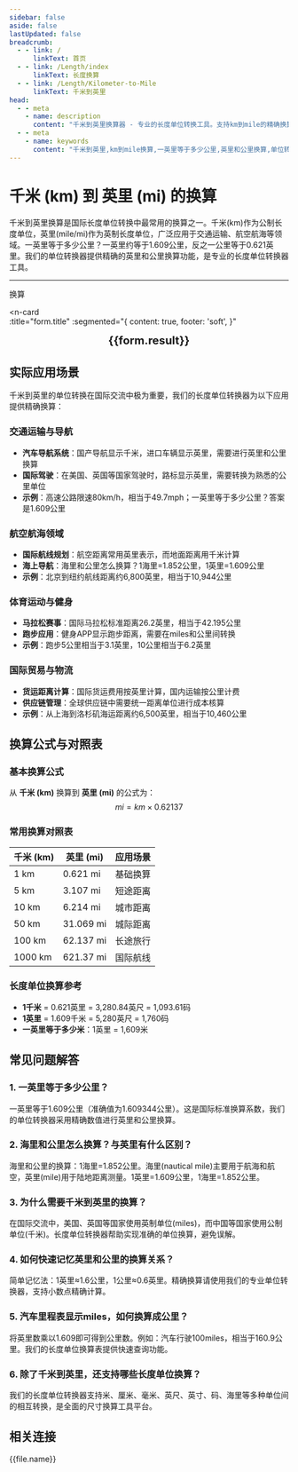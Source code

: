 ```yaml
---
sidebar: false
aside: false
lastUpdated: false
breadcrumb:
  - - link: /
      linkText: 首页
  - - link: /Length/index
      linkText: 长度换算
  - - link: /Length/Kilometer-to-Mile
      linkText: 千米到英里
head:
  - - meta
    - name: description
      content: "千米到英里换算器 - 专业的长度单位转换工具。支持km到mile的精确换算，提供单位转换器、长度单位换算表和英里公里换算。一英里等于多少公里？海里和公里怎么换算？专业解答miles换算问题。"
  - - meta
    - name: keywords
      content: "千米到英里,km到mile换算,一英里等于多少公里,英里和公里换算,单位转换器,长度单位转换器,长度单位换算,尺寸换算,长度单位换算表,一英里等于多少米,miles,海里和公里怎么换算,mile,英里,单位换算"
---
```

# 千米 (km) 到 英里 (mi) 的换算

千米到英里换算是国际长度单位转换中最常用的换算之一。千米(km)作为公制长度单位，英里(mile/mi)作为英制长度单位，广泛应用于交通运输、航空航海等领域。一英里等于多少公里？一英里约等于1.609公里，反之一公里等于0.621英里。我们的单位转换器提供精确的英里和公里换算功能，是专业的长度单位转换器工具。

---
<script setup>
import { onMounted, reactive, inject, ref } from 'vue'
import { NButton, NForm, NFormItem, NInput, NInputNumber, NSelect, NCard, useMessage,NGrid ,NGi } from 'naive-ui'
import { defineClientComponent } from 'vitepress'
import { Length } from '../../files';
const seoKey = ['单位转换器','单位换算','长度单位转换器','长度单位转换','尺寸换算','长度单位换算','长度单位换算表','一海里等于多少公里','一英里等于多少米','miles','海里和公里怎么换算','mile','一英里等于多少公里','英里和公里换算','米换算英尺','英尺单位','英制','英尺和英寸的换算','英尺英寸','英尺和米换算','ft单位','英尺 米','一米等于多少英尺','英尺厘米换算','英寸和英尺','ft to m','呎','英尺换算米','英尺转换','ft和m换算','六英尺','英尺和米','一英尺等于多少英寸','feet 多少米','米和英尺换算','feet是什么单位','英尺换算厘米','英制单位','英尺和英寸','英寸 厘米','一英尺','一英尺等于多少米','公尺','来源','ft是什么单位','一英尺等于多少厘米','英尺和厘米的换算','英里','foot','厘米和英寸换算','英尺和米的换算','英尺换算','ft','一英寸等于多少厘米','英寸换算','英寸和厘米的换算']
const convert = inject('convert')

const form = reactive({
  number: null,
  result: '',
  title:'千米到英里换算',
})

const convertHandler = () => {
  if (form.number !== null && !isNaN(form.number)) {
    const convertedValue = parseFloat(form.number) * 0.62137
    form.result = `${form.number}km = ${convertedValue.toFixed(5)}mi`
  } else {
    form.result = '请输入有效的数值。'
  }
}
</script>

<n-form size="large" :model="form">
  <n-form-item label="千米 (km)">
    <n-input-number v-model:value="form.number" placeholder="输入千米" style="width: 100%" />
  </n-form-item>
  <n-form-item>
    <n-button type="info" @click="convertHandler" block>换算</n-button>
  </n-form-item>
</n-form>

<n-card  
  :title="form.title"
  :segmented="{
    content: true,
    footer: 'soft',
  }"
>
  <div  style="text-align:center;font-size:20px;">
    <strong>{{form.result}}</strong>
  </div>
    <template #footer>
    <div>
      <span v-for="item of seoKey">{{item}}，</span>
    </div>
  </template>
</n-card>

## 实际应用场景

千米到英里的单位转换在国际交流中极为重要，我们的长度单位转换器为以下应用提供精确换算：

### 交通运输与导航
- **汽车导航系统**：国产导航显示千米，进口车辆显示英里，需要进行英里和公里换算
- **国际驾驶**：在美国、英国等国家驾驶时，路标显示英里，需要转换为熟悉的公里单位
- **示例**：高速公路限速80km/h，相当于49.7mph；一英里等于多少公里？答案是1.609公里

### 航空航海领域
- **国际航线规划**：航空距离常用英里表示，而地面距离用千米计算
- **海上导航**：海里和公里怎么换算？1海里=1.852公里，1英里=1.609公里
- **示例**：北京到纽约航线距离约6,800英里，相当于10,944公里

### 体育运动与健身
- **马拉松赛事**：国际马拉松标准距离26.2英里，相当于42.195公里
- **跑步应用**：健身APP显示跑步距离，需要在miles和公里间转换
- **示例**：跑步5公里相当于3.1英里，10公里相当于6.2英里

### 国际贸易与物流
- **货运距离计算**：国际货运费用按英里计算，国内运输按公里计费
- **供应链管理**：全球供应链中需要统一距离单位进行成本核算
- **示例**：从上海到洛杉矶海运距离约6,500英里，相当于10,460公里

## 换算公式与对照表

### 基本换算公式
从 **千米 (km)** 换算到 **英里 (mi)** 的公式为：
$$ mi = km \times 0.62137 $$

### 常用换算对照表
| 千米 (km) | 英里 (mi) | 应用场景 |
|-----------|-----------|----------|
| 1 km | 0.621 mi | 基础换算 |
| 5 km | 3.107 mi | 短途距离 |
| 10 km | 6.214 mi | 城市距离 |
| 50 km | 31.069 mi | 城际距离 |
| 100 km | 62.137 mi | 长途旅行 |
| 1000 km | 621.37 mi | 国际航线 |

### 长度单位换算参考
- **1千米** = 0.621英里 = 3,280.84英尺 = 1,093.61码
- **1英里** = 1.609千米 = 5,280英尺 = 1,760码
- **一英里等于多少米**：1英里 = 1,609米

## 常见问题解答

### 1. 一英里等于多少公里？
一英里等于1.609公里（准确值为1.609344公里）。这是国际标准换算系数，我们的单位转换器采用精确数值进行英里和公里换算。

### 2. 海里和公里怎么换算？与英里有什么区别？
海里和公里的换算：1海里=1.852公里。海里(nautical mile)主要用于航海和航空，英里(mile)用于陆地距离测量。1英里=1.609公里，1海里=1.852公里。

### 3. 为什么需要千米到英里的换算？
在国际交流中，美国、英国等国家使用英制单位(miles)，而中国等国家使用公制单位(千米)。长度单位转换器帮助实现准确的单位换算，避免误解。

### 4. 如何快速记忆英里和公里的换算关系？
简单记忆法：1英里≈1.6公里，1公里≈0.6英里。精确换算请使用我们的专业单位转换器，支持小数点精确计算。

### 5. 汽车里程表显示miles，如何换算成公里？
将英里数乘以1.609即可得到公里数。例如：汽车行驶100miles，相当于160.9公里。我们的长度单位换算表提供快速查询功能。

### 6. 除了千米到英里，还支持哪些长度单位换算？
我们的长度单位转换器支持米、厘米、毫米、英尺、英寸、码、海里等多种单位间的相互转换，是全面的尺寸换算工具平台。

## 相关连接
<n-grid x-gap="12" :cols="2">
  <n-gi v-for="(file, index) in Length" :key="index">
    <n-button
      text
      tag="a"
      :href="file.path"
      type="info"
    >
      {{file.name}}
    </n-button>
  </n-gi>
</n-grid>